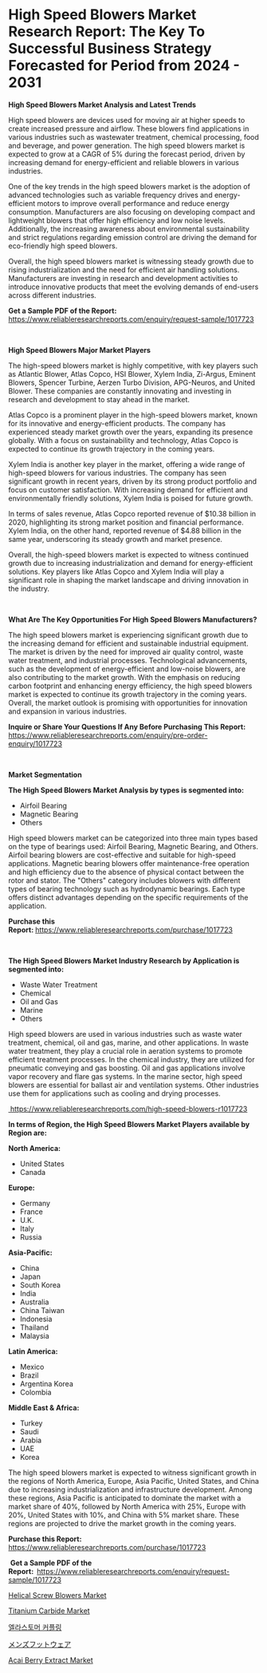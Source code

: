 <p><h1>High Speed Blowers Market Research Report: The Key To Successful Business Strategy Forecasted for Period from 2024 - 2031</h1></p><p><strong>High Speed Blowers Market Analysis and Latest Trends</strong></p>
<p><p>High speed blowers are devices used for moving air at higher speeds to create increased pressure and airflow. These blowers find applications in various industries such as wastewater treatment, chemical processing, food and beverage, and power generation. The high speed blowers market is expected to grow at a CAGR of 5% during the forecast period, driven by increasing demand for energy-efficient and reliable blowers in various industries.</p><p>One of the key trends in the high speed blowers market is the adoption of advanced technologies such as variable frequency drives and energy-efficient motors to improve overall performance and reduce energy consumption. Manufacturers are also focusing on developing compact and lightweight blowers that offer high efficiency and low noise levels. Additionally, the increasing awareness about environmental sustainability and strict regulations regarding emission control are driving the demand for eco-friendly high speed blowers.</p><p>Overall, the high speed blowers market is witnessing steady growth due to rising industrialization and the need for efficient air handling solutions. Manufacturers are investing in research and development activities to introduce innovative products that meet the evolving demands of end-users across different industries.</p></p>
<p><strong>Get a Sample PDF of the Report:&nbsp;</strong> <a href="https://www.reliableresearchreports.com/enquiry/request-sample/1017723">https://www.reliableresearchreports.com/enquiry/request-sample/1017723</a></p>
<p>&nbsp;</p>
<p><strong>High Speed Blowers Major Market Players</strong></p>
<p><p>The high-speed blowers market is highly competitive, with key players such as Atlantic Blower, Atlas Copco, HSI Blower, Xylem India, Zi-Argus, Eminent Blowers, Spencer Turbine, Aerzen Turbo Division, APG-Neuros, and United Blower. These companies are constantly innovating and investing in research and development to stay ahead in the market. </p><p>Atlas Copco is a prominent player in the high-speed blowers market, known for its innovative and energy-efficient products. The company has experienced steady market growth over the years, expanding its presence globally. With a focus on sustainability and technology, Atlas Copco is expected to continue its growth trajectory in the coming years.</p><p>Xylem India is another key player in the market, offering a wide range of high-speed blowers for various industries. The company has seen significant growth in recent years, driven by its strong product portfolio and focus on customer satisfaction. With increasing demand for efficient and environmentally friendly solutions, Xylem India is poised for future growth.</p><p>In terms of sales revenue, Atlas Copco reported revenue of $10.38 billion in 2020, highlighting its strong market position and financial performance. Xylem India, on the other hand, reported revenue of $4.88 billion in the same year, underscoring its steady growth and market presence.</p><p>Overall, the high-speed blowers market is expected to witness continued growth due to increasing industrialization and demand for energy-efficient solutions. Key players like Atlas Copco and Xylem India will play a significant role in shaping the market landscape and driving innovation in the industry.</p></p>
<p>&nbsp;</p>
<p><strong>What Are The Key Opportunities For High Speed Blowers Manufacturers?</strong></p>
<p><p>The high speed blowers market is experiencing significant growth due to the increasing demand for efficient and sustainable industrial equipment. The market is driven by the need for improved air quality control, waste water treatment, and industrial processes. Technological advancements, such as the development of energy-efficient and low-noise blowers, are also contributing to the market growth. With the emphasis on reducing carbon footprint and enhancing energy efficiency, the high speed blowers market is expected to continue its growth trajectory in the coming years. Overall, the market outlook is promising with opportunities for innovation and expansion in various industries.</p></p>
<p><strong>Inquire or Share Your Questions If Any Before Purchasing This Report:</strong> <a href="https://www.reliableresearchreports.com/enquiry/pre-order-enquiry/1017723">https://www.reliableresearchreports.com/enquiry/pre-order-enquiry/1017723</a></p>
<p>&nbsp;</p>
<p><strong>Market Segmentation</strong></p>
<p><strong>The High Speed Blowers Market Analysis by types is segmented into:</strong></p>
<p><ul><li>Airfoil Bearing</li><li>Magnetic Bearing</li><li>Others</li></ul></p>
<p><p>High speed blowers market can be categorized into three main types based on the type of bearings used: Airfoil Bearing, Magnetic Bearing, and Others. Airfoil bearing blowers are cost-effective and suitable for high-speed applications. Magnetic bearing blowers offer maintenance-free operation and high efficiency due to the absence of physical contact between the rotor and stator. The "Others" category includes blowers with different types of bearing technology such as hydrodynamic bearings. Each type offers distinct advantages depending on the specific requirements of the application.</p></p>
<p><strong>Purchase this Report:&nbsp;</strong><a href="https://www.reliableresearchreports.com/purchase/1017723">https://www.reliableresearchreports.com/purchase/1017723</a></p>
<p>&nbsp;</p>
<p><strong>The High Speed Blowers Market Industry Research by Application is segmented into:</strong></p>
<p><ul><li>Waste Water Treatment</li><li>Chemical</li><li>Oil and Gas</li><li>Marine</li><li>Others</li></ul></p>
<p><p>High speed blowers are used in various industries such as waste water treatment, chemical, oil and gas, marine, and other applications. In waste water treatment, they play a crucial role in aeration systems to promote efficient treatment processes. In the chemical industry, they are utilized for pneumatic conveying and gas boosting. Oil and gas applications involve vapor recovery and flare gas systems. In the marine sector, high speed blowers are essential for ballast air and ventilation systems. Other industries use them for applications such as cooling and drying processes.</p></p>
<p><a href="https://www.reliableresearchreports.com/high-speed-blowers-r1017723">&nbsp;https://www.reliableresearchreports.com/high-speed-blowers-r1017723</a></p>
<p><strong>In terms of Region, the High Speed Blowers Market Players available by Region are:</strong></p>
<p>
    <p> <strong> North America: </strong>
        <ul>
            <li>United States</li>
            <li>Canada</li>
        </ul>
        </p> 
    <p> <strong> Europe: </strong>
        <ul>
            <li>Germany</li>
            <li>France</li>
            <li>U.K.</li>
            <li>Italy</li>
            <li>Russia</li>
        </ul>
        </p> 
    <p> <strong> Asia-Pacific: </strong>
        <ul>
            <li>China</li>
            <li>Japan</li>
            <li>South Korea</li>
            <li>India</li>
            <li>Australia</li>
            <li>China Taiwan</li>
            <li>Indonesia</li>
            <li>Thailand</li>
            <li>Malaysia</li>
        </ul>
        </p> 
    <p> <strong> Latin America: </strong>
        <ul>
            <li>Mexico</li>
            <li>Brazil</li>
            <li>Argentina Korea</li>
            <li>Colombia</li>
        </ul>
        </p> 
    <p> <strong> Middle East & Africa: </strong>
        <ul>
            <li>Turkey</li>
            <li>Saudi</li>
            <li>Arabia</li>
            <li>UAE</li>
            <li>Korea</li>
        </ul>
    </p>
    </p>
<p><p>The high speed blowers market is expected to witness significant growth in the regions of North America, Europe, Asia Pacific, United States, and China due to increasing industrialization and infrastructure development. Among these regions, Asia Pacific is anticipated to dominate the market with a market share of 40%, followed by North America with 25%, Europe with 20%, United States with 10%, and China with 5% market share. These regions are projected to drive the market growth in the coming years.</p></p>
<p><strong>Purchase this Report: </strong><a href="https://www.reliableresearchreports.com/purchase/1017723">https://www.reliableresearchreports.com/purchase/1017723</a></p>
<p>&nbsp;<strong>Get a Sample PDF of the Report:&nbsp;&nbsp;</strong><a href="https://www.reliableresearchreports.com/enquiry/request-sample/1017723">https://www.reliableresearchreports.com/enquiry/request-sample/1017723</a></p>
<p><strong></strong></p>
<p><p><a href="https://github.com/nicholepatriciadoylenwnrjr0/Market-Research-Report-List-2/blob/main/helical-screw-blowers-market.md">Helical Screw Blowers Market</a></p><p><a href="https://issuu.com/reportprime-2/docs/titanium-carbide-market-size-2030.pptx">Titanium Carbide Market</a></p><p><a href="https://github.com/vss5505pa7z1p/Market-Research-Report-List-1/blob/main/993841625506.md">엘라스토머 커플링</a></p><p><a href="https://github.com/nemesis2824/Market-Research-Report-List-1/blob/main/524116028059.md">メンズフットウェア</a></p><p><a href="https://issuu.com/reportprime-2/docs/acai-berry-extract-market-size-2030.pptx">Acai Berry Extract Market</a></p></p>